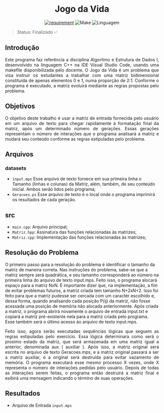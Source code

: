<h1 align='center'>Jogo da Vida</h1>

<div align = "center" >

[![requirement](https://img.shields.io/badge/IDE-Visual%20Studio%20Code-informational)](https://code.visualstudio.com/docs/?dv=linux64_deb)
![Make](https://img.shields.io/badge/Compilacao-Make-orange)
![Linguagem](https://img.shields.io/badge/Linguagem-C%2B%2B-blue)
</div>

> Status: Finalizado ✅

## Introdução
<p align="justify">
Este programa faz referência a disciplina Algorítmo e Estrutura de Dados I, desenvolvido na linguagem C++ na IDE Visual Studio Code, usando uma makefile disponibilizada pelo docente. O Jogo da Vida é um problema que visa instruir os estudantes a trabalhar com uma matriz bidimensional constituída de apenas elementos 0 e 1, numa proporção de 2:1. Conforme o programa é executado, a matriz evoluirá mediante as regras propostas pelo problema.
</p>

## Objetivos

<p align='justify'>
O objetivo deste trabalho é usar a matriz de entrada fornecida pelo usuário em um arquivo de texto para chegar rapidamente à formatação final da matriz, após um determinado número de gerações. Essas gerações representam o número de interações que o programa analisará a matriz e mudará seu conteúdo conforme as regras estipuladas pelo problema.
</p>

## Arquivos
### datasets
- ``` input.mps ``` Esse arquivo de texto fornece em sua primeira linha o Tamanho (linhas e colunas) da Matriz, além, também, de seu conteúdo inicial. Ambos serão lidos pelo programa;
- ``` Geracoes.ps ``` Esse arquivo de texto é o local onde o programa imprimirá os resultados de cada geração.

## src
- ``` main.cpp ```: Arquivo principal;
- ``` Matriz.hpp ```: Assinatura das funções relacionadas às matrizes;
- ``` Matriz.cpp ```: Implementação das funções relacionadas às matrizes;

## Resolução do Problema
<p aligh='justify'>
O primeiro passo para a resolução do problema é identificar o tamanho da matriz de maneira correta. Nas instruções do problema, sabe-se que a matriz sempre será quadrática, e seu tamanho corresponderá ao número na primeira linha do arquivo de texto input.mps. Feito isso, o programa alocará espaço para a matriz NxN. É importante dizer que, na implementação, a fim de evitar problemas futuros, a matriz criada tem tamanho N+2xN+2. Isso foi feito para que a matriz pudesse ser cercada com um caractér escolhido e, dessa forma, quando analisando cada posição P(ij) da matriz, não fosse acessada uma posição de memória não alocada anteriormente. Após criada a matriz, o programa abrirá novamente o arquivo de entrada input.txt e copiará a matriz pré-existente nela para a matriz criada pelo programa. Esse também será o último acesso ào arquivo de texto input.mps.
</p>

<p align='justify'> 
Feito isso, agora serão executadas sequências lógicas que seguem as regras estipuladas pelo exercício. Essa lógica determinara como será o proximo estado da matriz, que será armazenada em uma matriz igual a anterior, denominada aux ( auxiliar ). Após isso, a matriz original será escrita no arquivo de texto Geracoes.mps, e a matriz original passará a ser a matriz auxiliar, e a original será destruída para evitar vazamento de memória. O programa executará esse mesmo processo X vezes, onde X representa o número de interações pedidas pelo usuário. Depois de todas as interações serem feitas, o programa então destruirá a matriz final e exibirá uma mensagem indicando o término de suas operações.
</p>

## Resultados
- Arquivo de Entrada ``input.mps``
